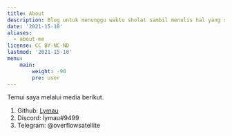 ```yaml
---
title: About
description: Blog untuk menunggu waktu sholat sambil menulis hal yang saya pikir bermanfaat
date: '2021-15-10'
aliases:
  - about-me
license: CC BY-NC-ND
lastmod: '2021-15-10'
menu:
    main: 
        weight: -90
        pre: user
---
```


Temui saya melalui media berikut.
1. Github: [Lymau](https://github.com/lymau)
2. Discord: lymau#9499
3. Telegram: @overflowsatellite
